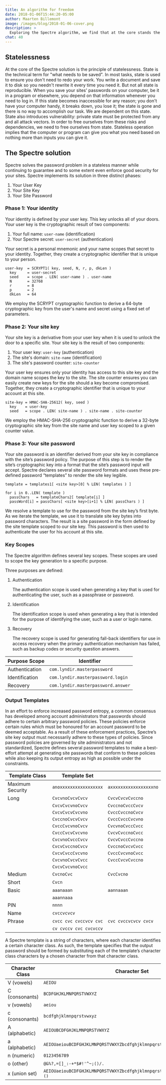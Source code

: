 ```yaml
---
title: An algorithm for freedom
date: 2018-01-06T15:44:20-05:00
author: Maarten Billemont
image: /images/blog/2018-01-06-cover.png
description: >
  Exploring the Spectre algorithm, we find that at the core stands the principle of statelessness.
chat: 40
---
```


## Statelessness

At the core of the Spectre solution is the principle of statelessness. State is the technical term for "what
needs to be saved". In most tasks, state is used to ensure you don't need to redo your work. You write a document and
save it to disk so you needn't rewrite it every time you need it. But not all state is reproducible. When you save your
sites' passwords on your computer, be it in a program or elsewhere, you depend on that information whenever you need to
log in. If this state becomes inaccessible for any reason; you don't have your computer handy, it breaks down, you lose
it; the state is gone and there is no way to accomplish our task. We are dependent on this state. State also introduces
vulnerability: private state must be protected from any and all attack vectors. In order to free ourselves from these
risks and dependencies, we need to free ourselves from state. Stateless operation implies that the computer or program
can give you what you need based on nothing more than inputs you can give it.

## The Spectre solution

Spectre solves the password problem in a stateless manner while continuing to guarantee and to some extent even
enforce good security for your sites. Spectre implements its solution in three distinct phases:

1. Your User Key
2. Your Site Key
3. Your Site Password

### Phase 1: Your identity

Your identity is defined by your user key. This key unlocks all of your doors. Your user key is the cryptographic
result of two components:

1. Your full name: `user-name` (identification)
2. Your Spectre secret: `user-secret` (authentication)

Your secret is a personal mnemonic and your name scopes that secret to your identity. Together, they create a
cryptographic identifier that is unique to your person.

```
user-key  = SCRYPT1( key, seed, N, r, p, dkLen )
  key     = user-secret
  seed    = scope . LEN( user-name ) . user-name
  N       = 32768
  r       = 8
  p       = 2
  dkLen   = 64
```

We employ the SCRYPT cryptographic function to derive a 64-byte cryptographic key from the user's name and secret
using a fixed set of parameters.

### Phase 2: Your site key

Your site key is a derivative from your user key when it is used to unlock the door to a specific site. Your site key
is the result of two components:

1. Your user key: `user-key` (authentication)
2. The site's domain: `site-name` (identification)
3. The site's password counter: `site-counter`

Your user key ensures only your identity has access to this site key and the domain name scopes the key to the site. The
site counter ensures you can easily create new keys for the site should a key become compromised. Together, they create
a cryptographic identifier that is unique to your account at this site.

```
site-key = HMAC-SHA-25612( key, seed )
  key    = user-key
  seed   = scope . LEN( site-name ) . site-name . site-counter
```

We employ the HMAC-SHA-256 cryptographic function to derive a 32-byte cryptographic site key from the site name
and user key scoped to a given counter value.

### Phase 3: Your site password

Your site password is an identifier derived from your site key in compliance with the site’s password policy. The
purpose of this step is to render the site’s cryptographic key into a format that the site’s password input will accept.
Spectre declares several site password formats and uses these pre-defined password “templates” to render the
site key legible.

```
template = templates1[ <site key>[0] % LEN( templates ) ]

for i in 0..LEN( template )
  passChars   = templateChars2[ template[i] ]
  passWord[i] = passChars[ <site key>[i+1] % LEN( passChars ) ]
```

We resolve a template to use for the password from the site key’s first byte. As we iterate the template, we use it to
translate site key bytes into password characters. The result is a site password in the form defined by the site
template scoped to our site key. This password is then used to authenticate the user for his account at this site.

### Key Scopes

The Spectre algorithm defines several key scopes. These scopes are used to scope the key generation to a
specific purpose.

Three purposes are defined:

1. Authentication

   The authentication scope is used when generating a key that is used for authenticating the user, such as a passphrase
   or password.

2. Identification

   The identification scope is used when generating a key that is intended for the purpose of identifying the user, such
   as a user or login name.

3. Recovery

   The recovery scope is used for generating fall-back identifiers for use in access recovery when the primary
   authentication mechanism has failed, such as backup codes or security question answers.

| Purpose Scope  | Identifier                         |
| -------------- | ---------------------------------- |
| Authentication | `com.lyndir.masterpassword`        |
| Identification | `com.lyndir.masterpassword.login`  |
| Recovery       | `com.lyndir.masterpassword.answer` |

### Output Templates

In an effort to enforce increased password entropy, a common consensus has developed among account administrators that
passwords should adhere to certain arbitrary password policies. These policies enforce certain rules which must be
honoured for an account password to be deemed acceptable. As a result of these enforcement practices, Spectre’s
site key output must necessarily adhere to these types of policies. Since password policies are governed by site
administrators and not standardized, Spectre defines several password templates to make a best-effort attempt at
generating site passwords that conform to these policies while also keeping its output entropy as high as possible under
the constraints.

| Template Class   | Template Set           |                        |
| ---------------- | ---------------------- | ---------------------- |
| Maximum Security | `anoxxxxxxxxxxxxxxxxx` | `axxxxxxxxxxxxxxxxxno` |
| Long             | `CvcvnoCvcvCvcv`       | `CvcvCvcvCvccno`       |
|                  | `CvcvCvcvnoCvcv`       | `CvccnoCvccCvcv`       |
|                  | `CvcvCvcvCvcvno`       | `CvccCvccnoCvcv`       |
|                  | `CvccnoCvcvCvcv`       | `CvccCvccCvcvno`       |
|                  | `CvccCvcvnoCvcv`       | `CvcvnoCvccCvcc`       |
|                  | `CvccCvcvCvcvno`       | `CvcvCvccnoCvcc`       |
|                  | `CvcvnoCvccCvcv`       | `CvcvCvccCvccno`       |
|                  | `CvcvCvccnoCvcv`       | `CvccnoCvcvCvcc`       |
|                  | `CvcvCvccCvcvno`       | `CvccCvcvnoCvcc`       |
|                  | `CvcvnoCvcvCvcc`       | `CvccCvcvCvccno`       |
|                  | `CvcvCvcvnoCvcc`       |                        |
| Medium           | `CvcnoCvc`             | `CvcCvcno`             |
| Short            | `Cvcn`                 |                        |
| Basic            | `aaanaaan`             | `aannaaan`             |
|                  | `aaannaaa`             |                        |
| PIN              | `nnnn`                 |                        |
| Name             | `cvccvcvcv`            |                        |
| Phrase           | `cvcc cvc cvccvcv cvc` | `cvc cvccvcvcv cvcv`   |
|                  | `cv cvccv cvc cvcvccv` |                        |

A Spectre template is a string of characters, where each character identifies a certain character class. As
such, the template specifies that the output password should be formed by substituting each of the template’s character
class characters by a chosen character from that character class.

| Character Class | Character Set                                                              |
| --------------- | -------------------------------------------------------------------------- |
| V (vowels)      | `AEIOU`                                                                    |
| C (consonants)  | `BCDFGHJKLMNPQRSTVWXYZ`                                                    |
| v (vowels)      | `aeiou`                                                                    |
| c (consonants)  | `bcdfghjklmnpqrstvwxyz`                                                    |
| A (alphabetic)  | `AEIOUBCDFGHJKLMNPQRSTVWXYZ`                                               |
| a (alphabetic)  | `AEIOUaeiouBCDFGHJKLMNPQRSTVWXYZbcdfghjklmnpqrstvwxyz`                     |
| n (numeric)     | `0123456789`                                                               |
| o (other)       | `@&%?,=[]_:-+*$#!'^~;()/.`                                                 |
| x (union set)   | `AEIOUaeiouBCDFGHJKLMNPQRSTVWXYZbcdfghjklmnpqrstvwxyz0123456789!@#$%^&*()` |
